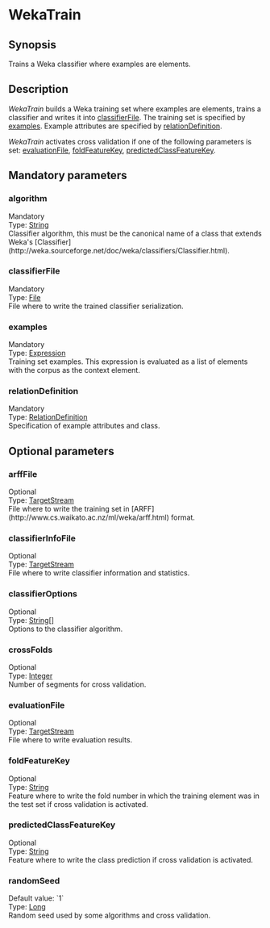 <h1 class="module">WekaTrain</h1>

## Synopsis

Trains a Weka classifier where examples are elements.

## Description

*WekaTrain* builds a Weka training set where examples are elements, trains a classifier and writes it into <a href="#classifierFile" class="param">classifierFile</a>. The training set is specified by <a href="#examples" class="param">examples</a>. Example attributes are specified by <a href="#relationDefinition" class="param">relationDefinition</a>.

*WekaTrain* activates cross validation if one of the following parameters is set: <a href="#evaluationFile" class="param">evaluationFile</a>, <a href="#foldFeatureKey" class="param">foldFeatureKey</a>, <a href="#predictedClassFeatureKey" class="param">predictedClassFeatureKey</a>.

## Mandatory parameters

<h3 name="algorithm" class="param">algorithm</h3>

<div class="param-level param-level-mandatory">Mandatory
</div>
<div class="param-type">Type: <a href="../converter/java.lang.String" class="converter">String</a>
</div>
Classifier algorithm, this must be the canonical name of a class that extends Weka's [Classifier](http://weka.sourceforge.net/doc/weka/classifiers/Classifier.html).

<h3 name="classifierFile" class="param">classifierFile</h3>

<div class="param-level param-level-mandatory">Mandatory
</div>
<div class="param-type">Type: <a href="../converter/java.io.File" class="converter">File</a>
</div>
File where to write the trained classifier serialization.

<h3 name="examples" class="param">examples</h3>

<div class="param-level param-level-mandatory">Mandatory
</div>
<div class="param-type">Type: <a href="../converter/fr.inra.maiage.bibliome.alvisnlp.core.corpus.expressions.Expression" class="converter">Expression</a>
</div>
Training set examples. This expression is evaluated as a list of elements with the corpus as the context element.

<h3 name="relationDefinition" class="param">relationDefinition</h3>

<div class="param-level param-level-mandatory">Mandatory
</div>
<div class="param-type">Type: <a href="../converter/fr.inra.maiage.bibliome.alvisnlp.bibliomefactory.modules.weka.RelationDefinition" class="converter">RelationDefinition</a>
</div>
Specification of example attributes and class.

## Optional parameters

<h3 name="arffFile" class="param">arffFile</h3>

<div class="param-level param-level-optional">Optional
</div>
<div class="param-type">Type: <a href="../converter/fr.inra.maiage.bibliome.util.streams.TargetStream" class="converter">TargetStream</a>
</div>
File where to write the training set in [ARFF](http://www.cs.waikato.ac.nz/ml/weka/arff.html) format.

<h3 name="classifierInfoFile" class="param">classifierInfoFile</h3>

<div class="param-level param-level-optional">Optional
</div>
<div class="param-type">Type: <a href="../converter/fr.inra.maiage.bibliome.util.streams.TargetStream" class="converter">TargetStream</a>
</div>
File where to write classifier information and statistics.

<h3 name="classifierOptions" class="param">classifierOptions</h3>

<div class="param-level param-level-optional">Optional
</div>
<div class="param-type">Type: <a href="../converter/java.lang.String%5B%5D" class="converter">String[]</a>
</div>
Options to the classifier algorithm.

<h3 name="crossFolds" class="param">crossFolds</h3>

<div class="param-level param-level-optional">Optional
</div>
<div class="param-type">Type: <a href="../converter/java.lang.Integer" class="converter">Integer</a>
</div>
Number of segments for cross validation.

<h3 name="evaluationFile" class="param">evaluationFile</h3>

<div class="param-level param-level-optional">Optional
</div>
<div class="param-type">Type: <a href="../converter/fr.inra.maiage.bibliome.util.streams.TargetStream" class="converter">TargetStream</a>
</div>
File where to write evaluation results.

<h3 name="foldFeatureKey" class="param">foldFeatureKey</h3>

<div class="param-level param-level-optional">Optional
</div>
<div class="param-type">Type: <a href="../converter/java.lang.String" class="converter">String</a>
</div>
Feature where to write the fold number in which the training element was in the test set if cross validation is activated.

<h3 name="predictedClassFeatureKey" class="param">predictedClassFeatureKey</h3>

<div class="param-level param-level-optional">Optional
</div>
<div class="param-type">Type: <a href="../converter/java.lang.String" class="converter">String</a>
</div>
Feature where to write the class prediction if cross validation is activated.

<h3 name="randomSeed" class="param">randomSeed</h3>

<div class="param-level param-level-default-value">Default value: `1`
</div>
<div class="param-type">Type: <a href="../converter/java.lang.Long" class="converter">Long</a>
</div>
Random seed used by some algorithms and cross validation.

